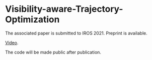 # Visibility-aware-Trajectory-Optimization

The associated paper is submitted to IROS 2021. Preprint is available.

 [Video](https://youtu.be/PhhrOBx54YY).


The code will be made public after publication.


